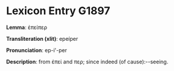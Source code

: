 # Lexicon Entry G1897

**Lemma**: ἐπείπερ

**Transliteration (xlit)**: epeíper

**Pronunciation**: ep-i'-per

**Description**:
from ἐπεί and περ; since indeed (of cause):--seeing.
